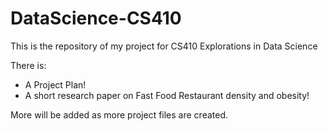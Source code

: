 # DataScience-CS410
This is the repository of my project for CS410 Explorations in Data Science

There is:
   - A Project Plan! 
   - A short research paper on Fast Food Restaurant density and obesity!

More will be added as more project files are created. 
